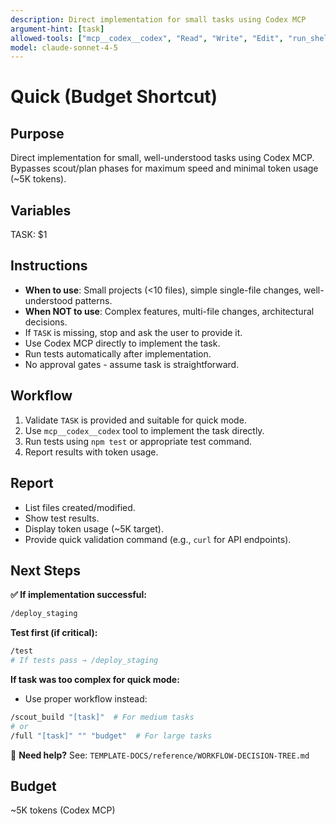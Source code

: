 ```yaml
---
description: Direct implementation for small tasks using Codex MCP
argument-hint: [task]
allowed-tools: ["mcp__codex__codex", "Read", "Write", "Edit", "run_shell_command"]
model: claude-sonnet-4-5
---
```


# Quick (Budget Shortcut)

## Purpose
Direct implementation for small, well-understood tasks using Codex MCP. Bypasses scout/plan phases for maximum speed and minimal token usage (~5K tokens).

## Variables
TASK: $1

## Instructions
- **When to use**: Small projects (<10 files), simple single-file changes, well-understood patterns.
- **When NOT to use**: Complex features, multi-file changes, architectural decisions.
- If `TASK` is missing, stop and ask the user to provide it.
- Use Codex MCP directly to implement the task.
- Run tests automatically after implementation.
- No approval gates - assume task is straightforward.

## Workflow
1. Validate `TASK` is provided and suitable for quick mode.
2. Use `mcp__codex__codex` tool to implement the task directly.
3. Run tests using `npm test` or appropriate test command.
4. Report results with token usage.

## Report
- List files created/modified.
- Show test results.
- Display token usage (~5K target).
- Provide quick validation command (e.g., `curl` for API endpoints).

## Next Steps

**✅ If implementation successful:**
```bash
/deploy_staging
```

**Test first (if critical):**
```bash
/test
# If tests pass → /deploy_staging
```

**If task was too complex for quick mode:**
- Use proper workflow instead:
```bash
/scout_build "[task]"  # For medium tasks
# or
/full "[task]" "" "budget"  # For large tasks
```

📖 **Need help?** See: `TEMPLATE-DOCS/reference/WORKFLOW-DECISION-TREE.md`

## Budget
~5K tokens (Codex MCP)
